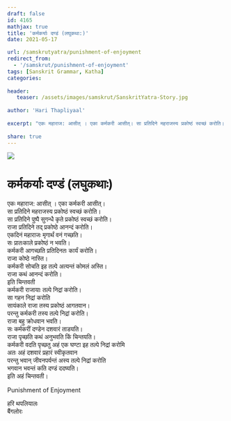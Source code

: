 ```yaml
---
draft: false
id: 4165    
mathjax: true    
title: 'कर्मकर्याः दण्डं (लघुकथा:)'    
date: 2021-05-17    

url: /samskrutyatra/punishment-of-enjoyment
redirect_from: 
  - '/samskrut/punishment-of-enjoyment'
tags: [Sanskrit Grammar, Katha]    
categories:    
    
header:    
   teaser: /assets/images/samskrut/SanskritYatra-Story.jpg    
    
author: 'Hari Thapliyaal'    
    
excerpt: "एकः महाराज: आसीत् । एका कर्मकरी आसीत्। सा प्रतिदिने महराजस्य प्रकोष्ठं स्वच्छं करोति। सा प्रतिदिने पुष्पै सुगन्धै कृते प्रकोष्ठं स्वच्छं करोति। राजा प्रतिदिने तद् प्रकोष्ठे आनन्दं करोति। एकदिनं महाराजः मृगार्थं वनं गच्छति। सः प्रातःकाले प्रकोष्ठं न भवति। कर्मकरी आगच्छति प्रतिदिनतः"
    
share: true    
---
```

![](/assets/images/samskrut/SanskritYatra-Story.jpg)    
    
# कर्मकर्याः दण्डं (लघुकथाः)    
    
एकः महाराज: आसीत् । एका कर्मकरी आसीत्।    
सा प्रतिदिने महराजस्य प्रकोष्ठं स्वच्छं करोति।    
सा प्रतिदिने पुष्पै सुगन्धै कृते प्रकोष्ठं स्वच्छं करोति।    
राजा प्रतिदिने तद् प्रकोष्ठे आनन्दं करोति।    
एकदिनं महाराजः मृगार्थं वनं गच्छति।    
सः प्रातःकाले प्रकोष्ठं न भवति।    
कर्मकरी आगच्छति प्रतिदिनतः कार्यं करोति।    
राजा कोष्ठे नास्ति।    
कर्मकरी सोचति इह तल्पे अत्यन्तं कोमलं अस्ति।    
राजा कथं आनन्दं करोति।    
इति चिन्तवती    
कर्मकरी राजायाः तल्पे निद्रां करोति।    
सा गहन निद्रां करोति    
सायंकाले राजा तस्य प्रकोष्ठं आगतवान।    
परन्तु कर्मकरी तस्य तल्पे निद्रां करोति।    
राजा बहु क्रोधवान भवति।    
सः कर्मकरीं दण्डेन दशवारं ताडयति।    
राजा पृच्छति कथं अनुभवति किं चिन्तयति।    
कर्मकरी वदति पृच्छतु अहं एक घण्टा इह तल्पे निद्रां करोमि    
अतः अहं दशवारं प्रहारं स्वीकृतवान    
परन्तु भवान् जीवनपर्यन्तं अस्य तल्पे निद्रां करोति    
भगवान भवन्तं कति दण्डं ददष्यति।    
इति अहं चिन्तवती।    
    
Punishment of Enjoyment    
    
हरि थपलियालः    
बैंगलोरः    
    
